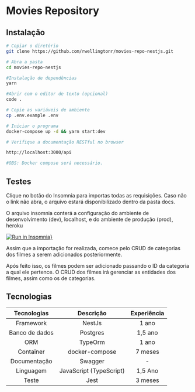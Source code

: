 # Movies Repository

## Instalação

```bash
# Copiar o diretório
git clone https://github.com/rwellingtonr/movies-repo-nestjs.git

# Abra a pasta
cd movies-repo-nestjs

#Instalação de dependências
yarn

#Abrir com o editor de texto (opcional)
code .

# Copie as variáveis de ambiente
cp .env.example .env

# Iniciar o programa
docker-compose up -d && yarn start:dev

# Verifique a documentação RESTful no browser

http://localhost:3000/api

#OBS: Docker compose será necessário.
```

## Testes

Clique no botão do Insomnia para importas todas as requisições. Caso não o link não abra, o arquivo estará disponibilizado dentro da pasta docs.

O arquivo insomnia conterá a configuração do ambiente de desenvolvimento (dev), localhost, e do ambiente de produção (prod), heroku

[![Run in Insomnia}](https://insomnia.rest/images/run.svg)](https://insomnia.rest/run/?label=Movies-Repo&uri=https%3A%2F%2Fgithub.com%2Frwellingtonr%2Fmovies-repo-nestjs%2Fblob%2Fmaster%2Fdocs%2FInsomnia_2022-07-15.json)

Assim que a importação for realizada, comece pelo CRUD de categorias dos filmes a serem adicionados posteriormente.

Após feito isso, os filmes podem ser adicionado passando o ID da categoria a qual ele pertence. O CRUD dos filmes irá gerenciar as entidades dos filmes, assim como os de categorias.

## Tecnologias

|  Tecnologias   |        Descrição        | Experiência |
| :------------: | :---------------------: | :---------: |
|   Framework    |         NestJs          |    1 ano    |
| Banco de dados |        Postgres         |   1,5 ano   |
|      ORM       |         TypeOrm         |    1 ano    |
|   Container    |     docker-compose      |   7 meses   |
|  Documentação  |         Swagger         |      -      |
|   Linguagem    | JavaScript (TypeScript) |   1,5 Ano   |
|     Teste      |          Jest           |   3 meses   |
